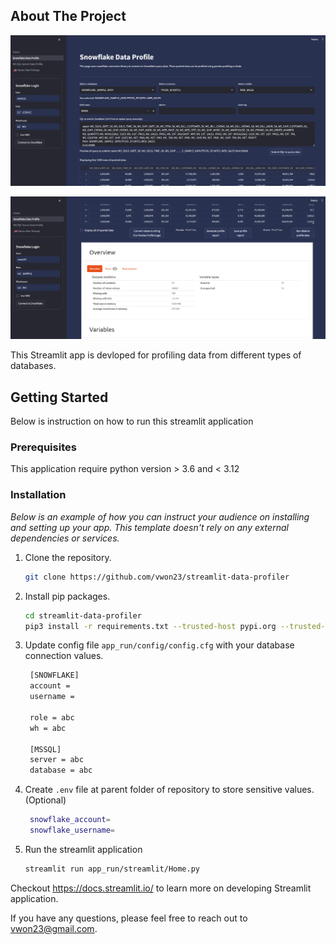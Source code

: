 <!-- ABOUT THE PROJECT -->
## About The Project

![Alt text](images/example.png)

![Alt text](images/example2.png)

This Streamlit app is devloped for profiling data from different types of databases.

<!-- GETTING STARTED -->
## Getting Started

Below is instruction on how to run this streamlit application

### Prerequisites

This application require python version > 3.6 and < 3.12

### Installation

_Below is an example of how you can instruct your audience on installing and setting up your app. This template doesn't rely on any external dependencies or services._

1. Clone the repository.
   ```sh
   git clone https://github.com/vwon23/streamlit-data-profiler
   ```
2. Install pip packages.
   ```sh
   cd streamlit-data-profiler
   pip3 install -r requirements.txt --trusted-host pypi.org --trusted-host pypi.python.org --trusted-host files.pythonhosted.org
   ```
3. Update config file `app_run/config/config.cfg` with your database connection values.
   ```sh
    [SNOWFLAKE]
    account =
    username =

    role = abc
    wh = abc

    [MSSQL]
    server = abc
    database = abc
   ```
4. Create `.env` file at parent folder of repository to store sensitive values. (Optional)
   ```sh
    snowflake_account=
    snowflake_username=
   ```
5. Run the streamlit application
   ```sh
   streamlit run app_run/streamlit/Home.py
   ```

Checkout https://docs.streamlit.io/ to learn more on developing Streamlit application.

If you have any questions, please feel free to reach out to vwon23@gmail.com.